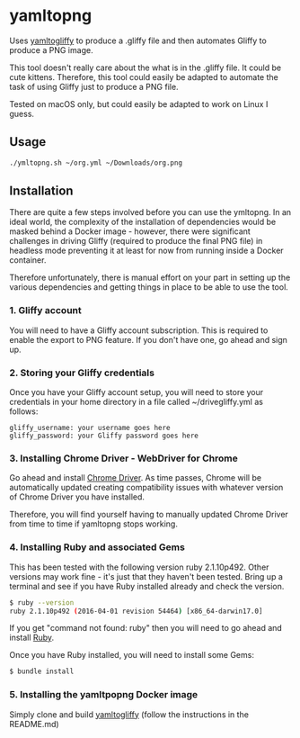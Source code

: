 # yamltopng
Uses [yamltogliffy](https://github.com/yzxbmlf/yamltogliffy) to produce a .gliffy file and then automates Gliffy to produce 
a PNG image.

This tool doesn't really care about the what is in the .gliffy file. It could be
cute kittens. Therefore, this tool could easily be adapted to automate the task
of using Gliffy just to produce a PNG file.

Tested on macOS only, but could easily be adapted to work on Linux I guess.

## Usage

~~~~bash
./ymltopng.sh ~/org.yml ~/Downloads/org.png
~~~~

## Installation

There are quite a few steps involved before you can use the ymltopng. In
an ideal world, the complexity of the installation of dependencies would be 
masked behind a Docker image - however, there were significant challenges in 
driving Gliffy (required to produce the final PNG file) in headless mode 
preventing it at least for now from running inside a Docker container.

Therefore unfortunately, there is manual effort on your part in setting up the
various dependencies and getting things in place to be able to use the tool.

### 1. Gliffy account

You will need to have a Gliffy account subscription. This is required to enable
the export to PNG feature. If you don't have one, go ahead and sign up.

### 2. Storing your Gliffy credentials

Once you have your Gliffy account setup, you will need to store your
credentials in your home directory in a file called ~/drivegliffy.yml
as follows:

~~~~
gliffy_username: your username goes here
gliffy_password: your Gliffy password goes here
~~~~

### 3. Installing Chrome Driver - WebDriver for Chrome

Go ahead and install [Chrome Driver](http://chromedriver.chromium.org/downloads). As time passes, Chrome will be automatically 
updated creating compatibility issues with whatever version of Chrome Driver you 
have installed.

Therefore, you will find yourself having to manually updated Chrome Driver from time 
to time if yamltopng stops working.

### 4. Installing Ruby and associated Gems

This has been tested with the following version ruby 2.1.10p492. Other versions
may work fine - it's just that they haven't been tested. Bring up a
terminal and see if you have Ruby installed already and check the version.

~~~~bash
$ ruby --version
ruby 2.1.10p492 (2016-04-01 revision 54464) [x86_64-darwin17.0]
~~~~

If you get "command not found: ruby" then you will need to go ahead and
install [Ruby](https://www.ruby-lang.org/en/documentation/installation/).

Once you have Ruby installed, you will need to install some Gems:

~~~~bash
$ bundle install
~~~~

### 5. Installing the yamltpopng Docker image

Simply clone and build [yamltogliffy](https://github.com/yzxbmlf/yamltogliffy) (follow the instructions in the README.md)